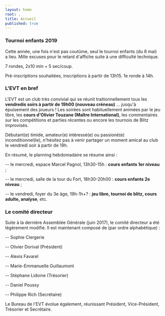 ```yaml
---
layout: home
root: .
title: Accueil
published: true
---
```

### Tournoi enfants 2019 ###

Cette année, une fois n'est pas coutûme, seul le tournoi enfants (du 8 mai) a lieu. 
Mille excuses pour le retard d'affiche suite à une difficulté technique.

7 rondes, 2x10 min + 5 sec/coup.

Pré-inscriptions souhaitées, inscriptions à partir de 13h15. 1e ronde à 14h.




### L'EVT en bref ###

L'EVT est un club très convivial qui se réunit traitionnellement tous les **vendredis soirs à partir de 19h00 (nouveau créneau)** ... jusqu'à épuisement des joueurs ! Les soirées sont habituellement animées par le jeu libre, les **cours d'Olivier Touzane (Maître International)**, les commentaires sur les compétitions et parties récentes ou encore les tournois de Blitz improvisés.

Débutant(e) timide, amateur(e) intéressé(e) ou passioné(e) inconditionnel(le), n'hésitez pas à venir partager un moment amical au club le vendredi soir à partir de 19h.

En résumé, le planning hebdomadaire se résume ainsi :

-- le mercredi, espace Marcel Pagnol, 13h30-15h : **cours enfants 1er niveau** ;

-- le mercredi, salle de la tour du Fort, 18h30-20h00 : **cours enfants 2e niveau** ;

-- le vendredi, foyer du 3e âge, 19h-1h+? : **jeu libre, tournoi de blitz, cours adulte, analyse**, etc.


### Le comité directeur ###

Suite à la dernière Assemblée Générale (juin 2017), le comité directeur a été légèrement modifié. Il est maintenant composé de (par ordre alphabétique) :

-- Sophie Clergerie

-- Olivier Dorival (Président)

-- Alexis Favarel

-- Marie-Emmanuelle Guillaumont

-- Stéphane Lidoine (Trésorier)

-- Daniel Poussy

-- Philippe Rich (Secrétaire)

Le Bureau de l'EVT évolue également, réunissant Président, Vice-Président, Trésorier et Secrétaire.
